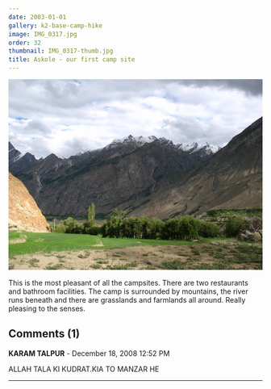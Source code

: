 ```yaml
---
date: 2003-01-01
gallery: k2-base-camp-hike
image: IMG_0317.jpg
order: 32
thumbnail: IMG_0317-thumb.jpg
title: Askole - our first camp site
---
```


![Askole - our first camp site](./IMG_0317.jpg)

This is the most pleasant of all the campsites. There are two restaurants and bathroom facilities. The camp is surrounded by mountains, the river runs beneath and there are grasslands and farmlands all around. Really pleasing to the senses.

<div id="comments">

## Comments (1)

**KARAM TALPUR** - December 18, 2008 12:52 PM

ALLAH TALA KI KUDRAT.KIA TO MANZAR HE

---

</div>